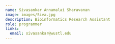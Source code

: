 ```yaml
---
name: Sivasankar Annamalai Sharavanan 
image: images/Siva.jpg
description: Bioinformatics Research Assistant
role: programmer
links:
  email: sivasankar@wustl.edu
---
```

